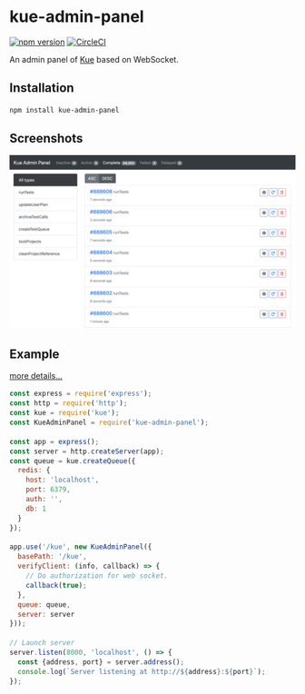 # kue-admin-panel
[![npm version](https://badge.fury.io/js/kue-admin-panel.svg)](https://www.npmjs.com/package/kue-admin-panel)
[![CircleCI](https://circleci.com/gh/kelp404/kue-admin-panel.svg?style=svg)](https://circleci.com/gh/kelp404/kue-admin-panel)

An admin panel of [Kue](https://github.com/Automattic/kue) based on WebSocket.

## Installation
```bash
npm install kue-admin-panel
```

## Screenshots
<img src="_screenshots/screenshots-01.png"/>

## Example
[more details...](/example)
```js
const express = require('express');
const http = require('http');
const kue = require('kue');
const KueAdminPanel = require('kue-admin-panel');

const app = express();
const server = http.createServer(app);
const queue = kue.createQueue({
  redis: {
    host: 'localhost',
    port: 6379,
    auth: '',
    db: 1
  }
});

app.use('/kue', new KueAdminPanel({
  basePath: '/kue',
  verifyClient: (info, callback) => {
    // Do authorization for web socket.
    callback(true);
  },
  queue: queue,
  server: server
}));

// Launch server
server.listen(8000, 'localhost', () => {
  const {address, port} = server.address();
  console.log(`Server listening at http://${address}:${port}`);
});
```
